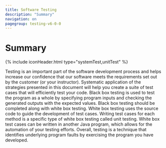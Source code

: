 ```yaml
---
title: Software Testing
description: "Summary"
navigation: on
pagegroup: testing-v6-0-0
--- 
```


# Summary
{% include iconHeader.html type="systemTest,unitTest" %}

Testing is an important part of the software development process and
helps increase our confidence that our software meets the requirements
set out by the customer (or your instructor). Systematic application of
the strategies presented in this document will help you create a suite
of test cases that will efficiently test your code. Black box testing is
used to test the program as a whole by specifying program inputs and
checking the generated outputs with the expected values. Black box
testing should be completed along with white box testing. White box
testing uses the source code to guide the development of test cases.
Writing test cases for each method is a specific type of white box
testing called unit testing. White box test cases can be written in
another Java program, which allows for the automation of your testing
efforts. Overall, testing is a technique that identifies underlying
program faults by exercising the program you have developed.